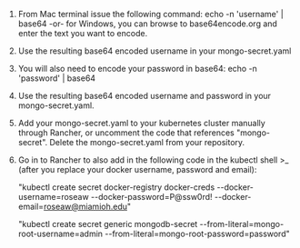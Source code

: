 1) From Mac terminal issue the following command:
    echo -n 'username' | base64
   -or- for Windows, you can browse to base64encode.org and enter the text you want to encode.
   
3) Use the resulting base64 encoded username in your mongo-secret.yaml

4) You will also need to encode your password in base64:
   echo -n 'password' | base64

5) Use the resulting base64 encoded username and password in your mongo-secret.yaml. 

6) Add your mongo-secret.yaml to your kubernetes cluster manually through Rancher, or uncomment the code that references "mongo-secret".  Delete the mongo-secret.yaml from your repository.

7) Go in to Rancher to also add in the following code in the kubectl shell >_ (after you replace your docker username, password and email):

   "kubectl create secret docker-registry docker-creds --docker-username=roseaw --docker-password=P@ssw0rd! --docker-email=roseaw@miamioh.edu"

    "kubectl create secret generic mongodb-secret --from-literal=mongo-root-username=admin --from-literal=mongo-root-password=password"
